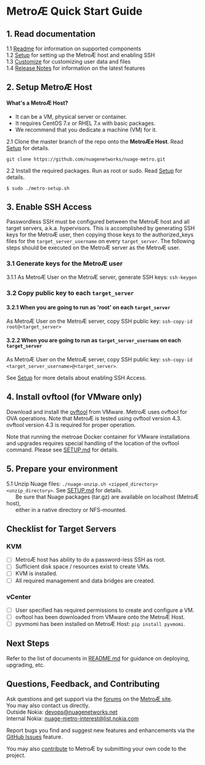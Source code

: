 # MetroÆ Quick Start Guide  

## 1. Read documentation

1.1 [Readme](../README.md) for information on supported components  
1.2 [Setup](SETUP.md) for setting up the MetroÆ host and enabling SSH  
1.3 [Customize](CUSTOMIZE.md) for customizing user data and files  
1.4 [Release Notes](RELEASE_NOTES.md) for information on the latest features   

## 2. Setup MetroÆ Host

#### What's a MetroÆ Host?

* It can be a VM, physical server or container.
* It requires CentOS 7.x or RHEL 7.x with basic packages.
* We recommend that you dedicate a machine (VM) for it.   

2.1 Clone the master branch of the repo onto the **MetroÆe Host**. Read [Setup](SETUP.md) for details.  
```
git clone https://github.com/nuagenetworks/nuage-metro.git
```
2.2 Install the required packages. Run as root or sudo. Read [Setup](SETUP.md) for details.  
```
$ sudo ./metro-setup.sh  
```

## 3. Enable SSH Access

Passwordless SSH must be configured between the MetroÆ host and all target servers, a.k.a. hypervisors. This is accomplished by generating SSH keys for the MetroÆ user, then copying those keys to the authorized_keys files for the `target_server_username` on every `target_server`. The following steps should be executed on the MetroÆ server as the MetroÆ user.

### 3.1 Generate keys for the MetroÆ user

3.1.1 As MetroÆ User on the MetroÆ server, generate SSH keys: `ssh-keygen`

### 3.2 Copy public key to each `target_server`

#### 3.2.1 When you are going to run as 'root' on each `target_server`

As MetroÆ User on the MetroÆ server, copy SSH public key: `ssh-copy-id root@<target_server>`  

#### 3.2.2 When you are going to run as `target_server_username` on each `target_server`

As MetroÆ User on the MetroÆ server, copy SSH public key: `ssh-copy-id <target_server_username>@<target_server>`.  

See [Setup](SETUP.md) for more details about enabling SSH Access.   

## 4. Install ovftool (for VMware only)  

Download and install the [ovftool](https://www.vmware.com/support/developer/ovf/) from VMware. MetroÆ uses ovftool for OVA operations. Note that MetroÆ is tested using ovftool version 4.3. ovftool version 4.3 is required for proper operation.

Note that running the metroae Docker container for VMware installations and upgrades requires special handling of the location of the ovftool command. Please see [SETUP.md](SETUP.md) for details.

## 5. Prepare your environment  

5.1 Unzip Nuage files: `./nuage-unzip.sh <zipped_directory> <unzip_directory>`. See [SETUP.md](SETUP.md) for details.  
&nbsp;&nbsp;&nbsp;&nbsp;&nbsp;&nbsp;Be sure that Nuage packages (tar.gz) are available on localhost (MetroÆ host),  
&nbsp;&nbsp;&nbsp;&nbsp;&nbsp;&nbsp;either in a native directory or NFS-mounted.  

## Checklist for Target Servers

### KVM

- [ ] MetroÆ host has ability to do a password-less SSH as root.  
- [ ] Sufficient disk space / resources exist to create VMs.  
- [ ] KVM is installed.  
- [ ] All required management and data bridges are created.  

### vCenter  

- [ ] User specified has required permissions to create and configure a VM.  
- [ ] ovftool has been downloaded from VMware onto the MetroÆ Host.  
- [ ] pyvmomi has been installed on MetroÆ Host: `pip install pyvmomi`.

## Next Steps

Refer to the list of documents in [README.md](../README.md) for guidance on deploying, upgrading, etc.

## Questions, Feedback, and Contributing
Ask questions and get support via the [forums](https://devops.nuagenetworks.net/forums/) on the [MetroÆ site](https://devops.nuagenetworks.net/).  
You may also contact us directly.  
  Outside Nokia: [devops@nuagenetworks.net](mailto:deveops@nuagenetworks.net "send email to nuage-metro project")  
  Internal Nokia: [nuage-metro-interest@list.nokia.com](mailto:nuage-metro-interest@list.nokia.com "send email to nuage-metro project")

Report bugs you find and suggest new features and enhancements via the [GitHub Issues](https://github.com/nuagenetworks/nuage-metro/issues "nuage-metro issues") feature.

You may also [contribute](../CONTRIBUTING.md) to MetroÆ by submitting your own code to the project.
